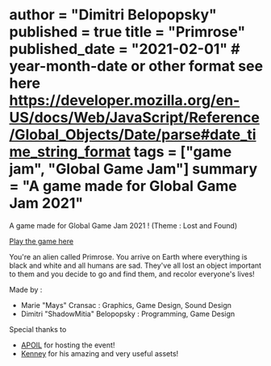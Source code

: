 author = "Dimitri Belopopsky"
published = true
title = "Primrose"
published_date = "2021-02-01" # year-month-date or other format see here https://developer.mozilla.org/en-US/docs/Web/JavaScript/Reference/Global_Objects/Date/parse#date_time_string_format
tags = ["game jam", "Global Game Jam"]
summary = "A game made for Global Game Jam 2021"
=======

A game made for Global Game Jam 2021 ! (Theme : Lost and Found)

[Play the game here](https://shadowmitia.github.io/Primrose)

You're an alien called Primrose. You arrive on Earth where everything is black and white and all humans are sad. 
They've all lost an object important to them and you decide to go and find them, and recolor everyone's lives!

Made by :
- Marie "Mays" Cransac : Graphics, Game Design, Sound Design
- Dimitri "ShadowMitia" Belopopsky : Programming, Game Design

Special thanks to 

- [APOIL](https://apoil.info) for hosting the event!
- [Kenney](https://kenney.nl/) for his amazing and very useful assets!

